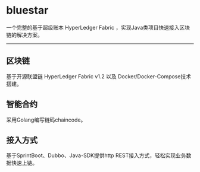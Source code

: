 # bluestar
一个完整的基于超级账本 HyperLedger Fabric ，实现Java类项目快速接入区块链的解决方案。

----

## 区块链
基于开源联盟链 HyperLedger Fabric v1.2 以及 Docker/Docker-Compose技术搭建。

## 智能合约
采用Golang编写链码chaincode。

## 接入方式
基于SprintBoot、Dubbo、Java-SDK提供http REST接入方式，轻松实现业务数据快速上链。

